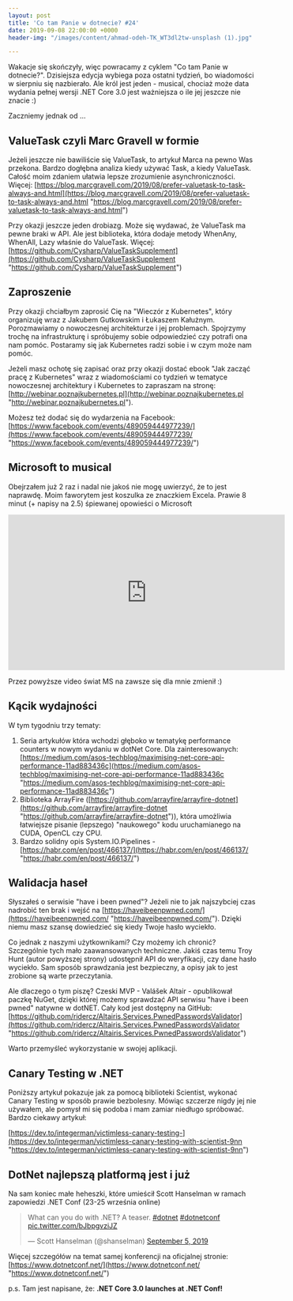 ```yaml
---
layout: post
title: 'Co tam Panie w dotnecie? #24'
date: 2019-09-08 22:00:00 +0000
header-img: "/images/content/ahmad-odeh-TK_WT3dl2tw-unsplash (1).jpg"

---
```

Wakacje się skończyły, więc powracamy z cyklem "Co tam Panie w dotnecie?". Dzisiejsza edycja wybiega poza ostatni tydzień, bo wiadomości w sierpniu się nazbierało. Ale król jest jeden - musical, chociaż może data wydania pełnej wersji .NET Core 3.0 jest ważniejsza o ile jej jeszcze nie znacie :)

Zaczniemy jednak od ...

## ValueTask czyli Marc Gravell w formie

Jeżeli jeszcze nie bawiliście się ValueTask, to artykuł Marca na pewno Was przekona. Bardzo dogłębna analiza kiedy używać Task, a kiedy ValueTask. Całość moim zdaniem ułatwia lepsze zrozumienie asynchroniczności. Więcej: [https://blog.marcgravell.com/2019/08/prefer-valuetask-to-task-always-and.html](https://blog.marcgravell.com/2019/08/prefer-valuetask-to-task-always-and.html "https://blog.marcgravell.com/2019/08/prefer-valuetask-to-task-always-and.html")

Przy okazji jeszcze jeden drobiazg. Może się wydawać, że ValueTask ma pewne braki w API. Ale jest biblioteka, która dodaje metody WhenAny, WhenAll, Lazy właśnie do ValueTask. Więcej: [https://github.com/Cysharp/ValueTaskSupplement](https://github.com/Cysharp/ValueTaskSupplement "https://github.com/Cysharp/ValueTaskSupplement")

## Zaproszenie

Przy okazji chciałbym zaprosić Cię na "Wieczór z Kubernetes", który organizuję wraz z Jakubem Gutkowskim i Łukaszem Kałużnym. Porozmawiamy o nowoczesnej architekturze i jej problemach. Spojrzymy trochę na infrastrukturę i spróbujemy sobie odpowiedzieć czy potrafi ona nam pomóc. Postaramy się jak Kubernetes radzi sobie i w czym może nam pomóc.

Jeżeli masz ochotę się zapisać oraz przy okazji dostać ebook "Jak zacząć pracę z Kubernetes" wraz z wiadomościami co tydzień w tematyce nowoczesnej architektury i Kubernetes to zapraszam na stronę: [http://webinar.poznajkubernetes.pl](http://webinar.poznajkubernetes.pl "http://webinar.poznajkubernetes.pl").

Możesz też dodać się do wydarzenia na Facebook: [https://www.facebook.com/events/489059444977239/](https://www.facebook.com/events/489059444977239/ "https://www.facebook.com/events/489059444977239/")

## Microsoft to musical

Obejrzałem już 2 raz i nadal nie jakoś nie mogę uwierzyć, że to jest naprawdę. Moim faworytem jest koszulka ze znaczkiem Excela. Prawie 8 minut (+ napisy na 2.5) śpiewanej opowieści o Microsoft

<iframe width="560" height="315" src="https://www.youtube.com/embed/ZGeWNR8CWnA" frameborder="0" allow="accelerometer; autoplay; encrypted-media; gyroscope; picture-in-picture" allowfullscreen></iframe>

Przez powyższe video świat MS na zawsze się dla mnie zmienił :)

## Kącik wydajności

W tym tygodniu trzy tematy:

1. Seria artykułów która wchodzi głęboko w tematykę performance counters w nowym wydaniu w dotNet Core. Dla zainteresowanych: [https://medium.com/asos-techblog/maximising-net-core-api-performance-11ad883436c](https://medium.com/asos-techblog/maximising-net-core-api-performance-11ad883436c "https://medium.com/asos-techblog/maximising-net-core-api-performance-11ad883436c")
2. Biblioteka ArrayFire ([https://github.com/arrayfire/arrayfire-dotnet](https://github.com/arrayfire/arrayfire-dotnet "https://github.com/arrayfire/arrayfire-dotnet")), która umożliwia łatwiejsze pisanie (lepszego) "naukowego" kodu uruchamianego na CUDA, OpenCL czy CPU.
3. Bardzo solidny opis System.IO.Pipelines - [https://habr.com/en/post/466137/](https://habr.com/en/post/466137/ "https://habr.com/en/post/466137/")

## Walidacja haseł

Słyszałeś o serwisie "have i been pwned"? Jeżeli nie to jak najszybciej czas nadrobić ten brak i wejść na [https://haveibeenpwned.com/](https://haveibeenpwned.com/ "https://haveibeenpwned.com/"). Dzięki niemu masz szansę dowiedzieć się kiedy Twoje hasło wyciekło.

Co jednak z naszymi użytkownikami? Czy możemy ich chronić? Szczególnie tych mało zaawansowanych techniczne. Jakiś czas temu Troy Hunt (autor powyższej strony) udostępnił API do weryfikacji, czy dane hasło wyciekło. Sam sposób sprawdzania jest bezpieczny, a opisy jak to jest zrobione są warte przeczytania.

Ale dlaczego o tym piszę? Czeski MVP - Valášek Altair - opublikował paczkę NuGet, dzięki której możemy sprawdzać API serwisu "have i been pwned" natywne w dotNET. Cały kod jest dostępny na GitHub: [https://github.com/ridercz/Altairis.Services.PwnedPasswordsValidator](https://github.com/ridercz/Altairis.Services.PwnedPasswordsValidator "https://github.com/ridercz/Altairis.Services.PwnedPasswordsValidator")

Warto przemyśleć wykorzystanie w swojej aplikacji.

## Canary Testing w .NET

Poniższy artykuł pokazuje jak za pomocą biblioteki Scientist, wykonać Canary Testing w sposób prawie bezbolesny. Mówiąc szczerze nigdy jej nie używałem, ale pomysł mi się podoba i mam zamiar niedługo spróbować. Bardzo ciekawy artykuł:

[https://dev.to/integerman/victimless-canary-testing-](https://dev.to/integerman/victimless-canary-testing-with-scientist-9nn "https://dev.to/integerman/victimless-canary-testing-with-scientist-9nn")

## DotNet najlepszą platformą jest i już

Na sam koniec małe heheszki, które umieścił Scott Hanselman w ramach zapowiedzi .NET Conf (23-25 września online)  
<blockquote class="twitter-tweet" data-conversation="none"><p lang="en" dir="ltr">What can you do with .NET? A teaser. <a href="https://twitter.com/hashtag/dotnet?src=hash&ref_src=twsrc%5Etfw">#dotnet</a> <a href="https://twitter.com/hashtag/dotnetconf?src=hash&ref_src=twsrc%5Etfw">#dotnetconf</a> <a href="https://t.co/bJbpgvziJZ">pic.twitter.com/bJbpgvziJZ</a></p>— Scott Hanselman (@shanselman) <a href="https://twitter.com/shanselman/status/1169403223016263680?ref_src=twsrc%5Etfw">September 5, 2019</a></blockquote> <script async src="https://platform.twitter.com/widgets.js" charset="utf-8"></script>

Więcej szczegółów na temat samej konferencji na oficjalnej stronie: [https://www.dotnetconf.net/](https://www.dotnetconf.net/ "https://www.dotnetconf.net/")

p.s. Tam jest napisane, że: **.NET Core 3.0 launches at .NET Conf!**